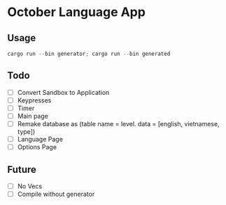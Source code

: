 # October Language App

## Usage

```powershell
cargo run --bin generator; cargo run --bin generated
```

## Todo
- [ ] Convert Sandbox to Application
- [ ] Keypresses
- [ ] Timer
- [ ] Main page
- [ ] Remake database as (table name = level. data = [english, vietnamese, type])
- [ ] Language Page
- [ ] Options Page

## Future
- [ ] No Vecs
- [ ] Compile without generator